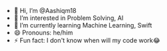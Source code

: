 - 👋 Hi, I’m @Aashiqm18
- 👀 I’m interested in Problem Solving, AI
- 🌱 I’m currently learning Machine Learning, Swift
- 😄 Pronouns: he/him
- ⚡ Fun fact: I don't know when will my code work😂

<!---
Aashiqm18/Aashiqm18 is a ✨ special ✨ repository because its `README.md` (this file) appears on your GitHub profile.
You can click the Preview link to take a look at your changes.
--->
